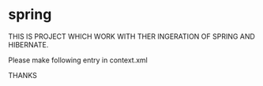 spring
======

THIS IS PROJECT WHICH WORK WITH THER INGERATION OF SPRING AND HIBERNATE.

Please make following entry in context.xml

 <Resource name="jdbc/mysql" auth="Container" type="javax.sql.DataSource" 
	driverClassName="com.mysql.jdbc.Driver" factory="org.apache.tomcat.jdbc.pool.DataSourceFactory"
	url="jdbc:mysql://localhost/spring" username="root" password="root"
	validationQuery="select 1 from dual" maxActive="30"
	maxIdle="10" minIdle="5" initialSize="10" />

THANKS
